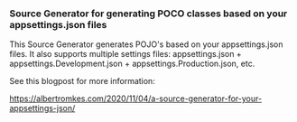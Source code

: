### Source Generator for generating POCO classes based on your appsettings.json files ###

This Source Generator generates POJO's based on your appsettings.json files. It also supports multiple settings files: appsettings.json + appsettings.Development.json + appsettings.Production.json, etc.

See this blogpost for more information:

https://albertromkes.com/2020/11/04/a-source-generator-for-your-appsettings-json/